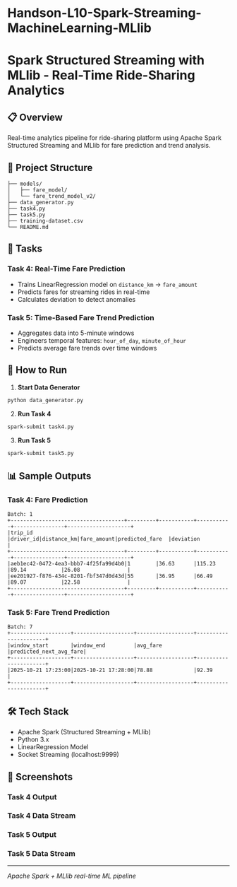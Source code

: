# Handson-L10-Spark-Streaming-MachineLearning-MLlib
# Spark Structured Streaming with MLlib - Real-Time Ride-Sharing Analytics

## 📋 Overview
Real-time analytics pipeline for ride-sharing platform using Apache Spark Structured Streaming and MLlib for fare prediction and trend analysis.

## 📁 Project Structure
```
├── models/
│   ├── fare_model/
│   └── fare_trend_model_v2/
├── data_generator.py
├── task4.py
├── task5.py
├── training-dataset.csv
└── README.md
```

## 🎯 Tasks

### Task 4: Real-Time Fare Prediction
- Trains LinearRegression model on `distance_km` → `fare_amount`
- Predicts fares for streaming rides in real-time
- Calculates deviation to detect anomalies

### Task 5: Time-Based Fare Trend Prediction
- Aggregates data into 5-minute windows
- Engineers temporal features: `hour_of_day`, `minute_of_hour`
- Predicts average fare trends over time windows

## 🚀 How to Run

1. **Start Data Generator**
```bash
python data_generator.py
```

2. **Run Task 4**
```bash
spark-submit task4.py
```

3. **Run Task 5**
```bash
spark-submit task5.py
```

## 📊 Sample Outputs

### Task 4: Fare Prediction
```
Batch: 1
+------------------------------------+---------+-----------+-----------+----------------+--------------------+
|trip_id                             |driver_id|distance_km|fare_amount|predicted_fare  |deviation           |
+------------------------------------+---------+-----------+-----------+----------------+--------------------+
|aeb1ec42-0472-4ea3-bbb7-4f25fa99d4b0|1        |36.63      |115.23     |89.14           |26.08               |
|ee201927-f876-434c-8201-fbf347d0d43d|55       |36.95      |66.49      |89.07           |22.58               |
+------------------------------------+---------+-----------+-----------+----------------+--------------------+
```

### Task 5: Fare Trend Prediction
```
Batch: 7
+-------------------+-------------------+------------------+----------------------+
|window_start       |window_end         |avg_fare          |predicted_next_avg_fare|
+-------------------+-------------------+------------------+----------------------+
|2025-10-21 17:23:00|2025-10-21 17:28:00|78.88             |92.39                 |
+-------------------+-------------------+------------------+----------------------+
```

## 🛠️ Tech Stack
- Apache Spark (Structured Streaming + MLlib)
- Python 3.x
- LinearRegression Model
- Socket Streaming (localhost:9999)

## 📸 Screenshots


### Task 4 Output


### Task 4 Data Stream




### Task 5 Output


### Task 5 Data Stream



---
*Apache Spark + MLlib real-time ML pipeline*

